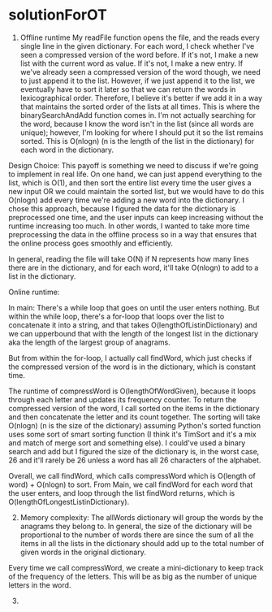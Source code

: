 # solutionForOT

1. Offline runtime
My readFile function opens the file, and the reads every single line in the
given dictionary. For each word, I check whether I've seen a compressed version
of the word before. If it's not, I make a new list with the current word as value.
If it's not, I make a new entry. If we've already seen a compressed version of
the word though, we need to just append it to the list. However, if we just
append it to the list, we eventually have to sort it later so that we can return
the words in lexicographical order. Therefore, I believe it's better if we add
it in a way that maintains the sorted order of the lists at all times.
This is where the binarySearchAndAdd function comes in. I'm not actually searching
for the word, because I know the word isn't in the list (since all words are unique);
however, I'm looking for where I should put it so the list remains sorted. This is
O(nlogn) (n is the length of the list in the dictionary) for each word in the dictionary.

Design Choice:
This payoff is something we need to discuss if we're going to implement in real life.
On one hand, we can just append everything to the list, which is O(1), and then sort the
entire list every time the user gives a new input OR we could maintain the sorted list, but
we would have to do this O(nlogn) add every time we're adding a new word into the dictionary.
I chose this approach, because I figured the data for the dictionary is preprocessed one time,
and the user inputs can keep increasing without the runtime increasing too much.
In other words, I wanted to take more time preprocessing the data in the offline process
so in a way that ensures that the online process goes smoothly and efficiently.

In general, reading the file will take O(N) if N represents how many lines
there are in the dictionary, and for each word, it'll take O(nlogn) to add to
a list in the dictionary.

Online runtime:

In main:
There's a while loop that goes on until the user enters nothing.
But within the while loop, there's a for-loop that loops over the list to
concatenate it into a string, and that takes O(lengthOfListinDictionary) and we
can upperbound that with the length of the longest list in the dictionary aka
the length of the largest group of anagrams.

But from within the for-loop, I actually call findWord, which just checks if
the compressed version of the word is in the dictionary, which is constant time.

The runtime of compressWord is O(lengthOfWordGiven), because it loops through
each letter and updates its frequency counter. To return the compressed version
of the word, I call sorted on the items in the dictionary and then concatenate
the letter and its count together. The sorting will take O(nlogn)
(n is the size of the dictionary) assuming Python's sorted function uses some sort of
smart sorting function (I think it's TimSort and
it's a mix and match of merge sort and something else). I could've used a
binary search and add but I figured the size of the dictionary is, in the worst case, 26
and it'll rarely be 26 unless a word has all 26 characters of the alphabet.

Overall, we call findWord, which calls compressWord which is
 O(length of word) + O(nlogn) to sort. From Main, we call findWord for each
 word that the user enters, and loop through the list findWord returns, which
 is O(lengthOfLongestListinDictionary).

2. Memory complexity:
The allWords dictionary will group the words by the anagrams they belong to.
In general, the size of the dictionary will be proportional to the number of
words there are since the sum of all the items in all the lists in the dictionary
should add up to the total number of given words in the original dictionary.

Every time we call compressWord, we create a mini-dictionary to keep track
of the frequency of the letters. This will be as big as the number of unique letters
in the word.

3.
